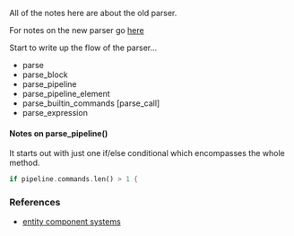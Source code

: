 
All of the notes here are about the old parser.

For notes on the new parser go [here](./../new-nu-parser)

Start to write up the flow of the parser...

- parse
- parse_block
- parse_pipeline   
- parse_pipeline_element
- parse_builtin_commands [parse_call]  
- parse_expression

#### Notes on parse_pipeline()

It starts out with just one if/else conditional which encompasses the whole method.

```rust
if pipeline.commands.len() > 1 {
  ```

### References

- [entity component systems](https://en.wikipedia.org/wiki/Entity_component_system)
